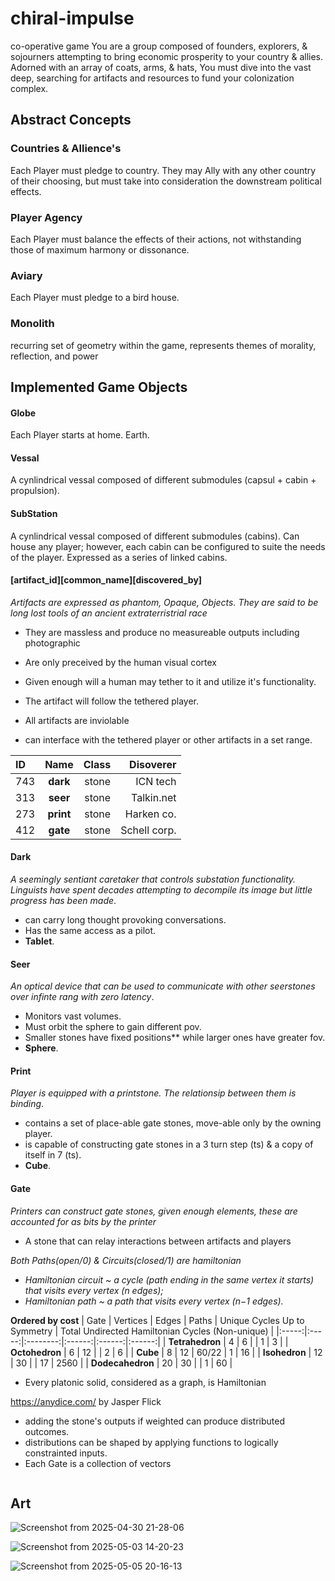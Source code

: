 # chiral-impulse
co-operative game
  You are a group composed of founders, explorers, & sojourners attempting to bring economic prosperity to your country & allies. Adorned with an array of coats, arms, & hats, You must dive into the vast deep, searching for artifacts and resources to fund your colonization complex. 

## Abstract Concepts
### Countries & Allience's
  Each Player must pledge to country. They may Ally with any other country of their choosing, but must take into consideration the downstream political effects. 
### Player Agency
  Each Player must balance the effects of their actions, not withstanding those of maximum harmony or dissonance. 
### Aviary
  Each Player must pledge to a bird house. 
### Monolith 
  recurring set of geometry within the game, represents themes of morality, reflection, and power

## Implemented Game Objects 
#### Globe
  Each Player starts at home. Earth.
#### Vessal
  A cynlindrical vessal composed of different submodules (capsul + cabin + propulsion).
#### SubStation
  A cynlindrical vessal composed of different submodules (cabins). Can house any player; however, each cabin can be configured to suite the needs of the player. Expressed as a series of linked cabins. 

#### [artifact_id][common_name][discovered_by]
_Artifacts are expressed as phantom, Opaque, Objects. They are said to be long lost tools of an ancient extraterristrial race_
- They are massless and produce no measureable outputs including photographic
- Are only preceived by the human visual cortex
- Given enough will a human may tether to it and utilize it's functionality. 
- The artifact will follow the tethered player. 

- All artifacts are inviolable
- can interface with the tethered player or other artifacts in a set range.

[^1]: **bold**
[^1]: `code`  
[^1]: _italic_
[^1]: הֵילֵל

  | ID |  Name | Class | Disoverer | 
|:-----|:--------:|------:|------:|
| 743   | **dark** | stone | ICN tech | 
| 313   |  **seer** | stone | Talkin.net |
| 273   | **print** | stone | Harken co. |
| 412   | **gate** | stone | Schell corp. |

#### Dark
  _A seemingly sentiant caretaker that controls substation functionality. Linguists have spent decades attempting to decompile its image but little progress has been made_.
  - can carry long thought provoking conversations.
  - Has the same access as a pilot.
  - **Tablet**.

  #### Seer
  _An optical device that can be used to communicate with other seerstones over infinte rang with zero latency_.  
  - Monitors vast volumes. 
  - Must orbit the sphere to gain different pov.
  - Smaller stones have fixed positions** while larger ones have greater fov.
  - **Sphere**.

  #### Print
  _Player is equipped with a printstone. The relationsip between them is binding_.
  - contains a set of place-able gate stones, move-able only by the owning player.
  - is capable of constructing gate stones in a 3 turn step (ts) & a copy of itself in 7 (ts).
  - **Cube**.

  #### Gate
  _Printers can construct gate stones, given enough elements, these are accounted for as bits by the printer_
   - A stone that can relay interactions between artifacts and players
     
_Both Paths(open/0) & Circuits(closed/1) are hamiltonian_


 - _Hamiltonian circuit ~ a cycle (path ending in the same vertex it starts) that visits every vertex (n
edges);_
 - _Hamiltonian path ~ a path that visits every vertex (n−1 edges)._

**Ordered by cost**
 | Gate | Vertices | Edges | Paths | Unique Cycles Up to Symmetry | Total Undirected Hamiltonian Cycles (Non-unique) | 
|:-----:|:-----:|:--------:|:------:|:------:|:------:|
| **Tetrahedron** | 4 | 6 | | 1 | 3 |
| **Octohedron** | 6 | 12 | | 2 | 6 |
| **Cube** | 8 | 12 | 60/22 | 1 | 16 |
| **Isohedron** | 12 | 30 | | 17 | 2560 |
| **Dodecahedron** | 20 | 30 | | 1 | 60 |

- Every platonic solid, considered as a graph, is Hamiltonian

https://anydice.com/ by Jasper Flick
  - adding the stone's outputs if weighted can produce distributed outcomes.
  - distributions can be shaped by applying functions to logically constrainted inputs.
  - Each Gate is a collection of vectors
```

```
## Art
![Screenshot from 2025-04-30 21-28-06](https://github.com/user-attachments/assets/f6a26ae2-2b2c-481b-807e-50ae8e3a6fa6)

![Screenshot from 2025-05-03 14-20-23](https://github.com/user-attachments/assets/81ca7619-796b-4e69-9af4-de8a1bd7fd27)

![Screenshot from 2025-05-05 20-16-13](https://github.com/user-attachments/assets/6511dcb6-2daf-4d0b-afad-f6a82c512316)





  







